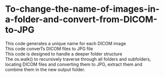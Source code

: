 # To-change-the-name-of-images-in-a-folder-and-convert-from-DICOM-to-JPG
This code generates a unique name for each DICOM image  
This code converTs DICOM files to JPG file  
This code is designed to handle a deeper folder structure  
The os.walk() to recursively traverse through all folders and subfolders, locating DICOM files and converting them to JPG, extract them and combine them in the new output folder. 
